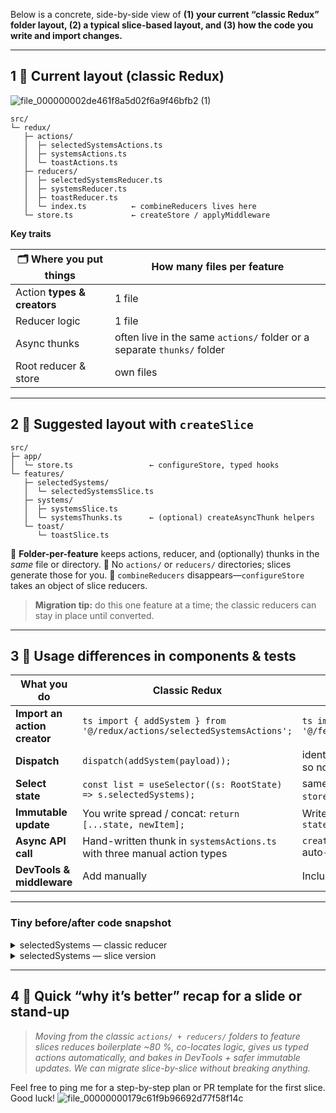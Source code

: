Below is a concrete, side-by-side view of **(1) your current “classic Redux” folder layout, (2) a typical slice-based layout, and (3) how the code you write and import changes.**

---

## 1 ️⃣  Current layout (classic Redux)
![file_000000002de461f8a5d02f6a9f46bfb2 (1)](https://github.com/user-attachments/assets/2b6f4d84-0008-4b0b-9045-40577be4db05)

```
src/
└─ redux/
   ├─ actions/
   │  ├─ selectedSystemsActions.ts
   │  ├─ systemsActions.ts
   │  └─ toastActions.ts
   ├─ reducers/
   │  ├─ selectedSystemsReducer.ts
   │  ├─ systemsReducer.ts
   │  ├─ toastReducer.ts
   │  └─ index.ts          ← combineReducers lives here
   └─ store.ts             ← createStore / applyMiddleware
```

**Key traits**

| 🗂️ Where you put things    | How many files per feature                                              |
| --------------------------- | ----------------------------------------------------------------------- |
| Action **types & creators** | 1 file                                                                  |
| Reducer logic               | 1 file                                                                  |
| Async thunks                | often live in the same `actions/` folder or a separate `thunks/` folder |
| Root reducer & store        | own files                                                               |

---

## 2 ️⃣  Suggested layout with `createSlice`

```
src/
├─ app/
│  └─ store.ts                 ← configureStore, typed hooks
└─ features/
   ├─ selectedSystems/
   │  └─ selectedSystemsSlice.ts
   ├─ systems/
   │  ├─ systemsSlice.ts
   │  └─ systemsThunks.ts      ← (optional) createAsyncThunk helpers
   └─ toast/
      └─ toastSlice.ts
```

🔸 **Folder-per-feature** keeps actions, reducer, and (optionally) thunks in the *same* file or directory.
🔸 No `actions/` or `reducers/` directories; slices generate those for you.
🔸 `combineReducers` disappears—`configureStore` takes an object of slice reducers.

> **Migration tip:** do this one feature at a time; the classic reducers can stay in place until converted.

---

## 3 ️⃣  Usage differences in components & tests

| What you do                  | Classic Redux                                                            | With slices                                                                                    |
| ---------------------------- | ------------------------------------------------------------------------ | ---------------------------------------------------------------------------------------------- |
| **Import an action creator** | `ts import { addSystem } from '@/redux/actions/selectedSystemsActions';` | `ts import { addSystem } from '@/features/selectedSystems/selectedSystemsSlice';`              |
| **Dispatch**                 | `dispatch(addSystem(payload));`                                          | identical – but the action creator was auto-generated, so no stray strings                     |
| **Select state**             | `const list = useSelector((s: RootState) => s.selectedSystems);`         | same – but your `RootState` now comes from `store.getState` type helper                        |
| **Immutable update**         | You write spread / concat: `return [...state, newItem];`                 | Write “mutating” code (Immer does the copy): `state.push(newItem);`                            |
| **Async API call**           | Hand-written thunk in `systemsActions.ts` with three manual action types | `createAsyncThunk('systems/fetch', async () => …)` auto-makes `pending / fulfilled / rejected` |
| **DevTools & middleware**    | Add manually                                                             | Included by default in `configureStore`                                                        |

---

### Tiny before/after code snapshot

<details>
<summary>selectedSystems — classic reducer</summary>

```ts
// reducers/selectedSystemsReducer.ts
export const ADD_SYSTEM = 'ADD_SYSTEM';
export function addSystem(sys: System) {
  return { type: ADD_SYSTEM, payload: sys };
}

const initial: System[] = [];
export default function selectedSystemsReducer(
  state = initial,
  action: AnyAction
) {
  switch (action.type) {
    case ADD_SYSTEM:
      return state.find(s => s.id === action.payload.id)
        ? state
        : [...state, action.payload];
    default:
      return state;
  }
}
```

</details>

<details>
<summary>selectedSystems — slice version</summary>

```ts
// features/selectedSystems/selectedSystemsSlice.ts
import { createSlice, PayloadAction } from '@reduxjs/toolkit';

interface System { id: string; /* … */ }
const initialState: System[] = [];

const selectedSystemsSlice = createSlice({
  name: 'selectedSystems',
  initialState,
  reducers: {
    addSystem(state, action: PayloadAction<System>) {
      if (!state.find(s => s.id === action.payload.id)) {
        state.push(action.payload);   // looks mutable—Immer clones safely
      }
    },
    removeSystem(state, action: PayloadAction<string>) {
      return state.filter(s => s.id !== action.payload);
    },
  },
});

export const { addSystem, removeSystem } = selectedSystemsSlice.actions;
export default selectedSystemsSlice.reducer;
```

</details>

---

## 4 ️⃣  Quick “why it’s better” recap for a slide or stand-up

> *Moving from the classic `actions/ + reducers/` folders to feature slices reduces boilerplate \~80 %, co-locates logic, gives us typed actions automatically, and bakes in DevTools + safer immutable updates. We can migrate slice-by-slice without breaking anything.*

Feel free to ping me for a step-by-step plan or PR template for the first slice. Good luck!
![file_00000000179c61f9b96692d77f58f14c](https://github.com/user-attachments/assets/eb494c4e-93b7-4f60-bdff-b0a05083e79f)
